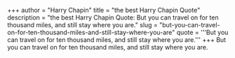 +++
author = "Harry Chapin"
title = "the best Harry Chapin Quote"
description = "the best Harry Chapin Quote: But you can travel on for ten thousand miles, and still stay where you are."
slug = "but-you-can-travel-on-for-ten-thousand-miles-and-still-stay-where-you-are"
quote = '''But you can travel on for ten thousand miles, and still stay where you are.'''
+++
But you can travel on for ten thousand miles, and still stay where you are.
